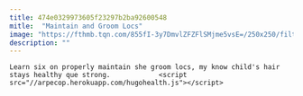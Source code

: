 ```yaml
---
title: 474e0329973605f23297b2ba92600548
mitle:  "Maintain and Groom Locs"
image: "https://fthmb.tqn.com/855fI-3y7DmvlZFZFlSMjme5vsE=/250x250/filters:fill(auto,1)/loc_groomjpg-570676dbabc9ac3e4cff9bc2"
description: ""
---
```


    Learn six on properly maintain she groom locs, my know child's hair stays healthy que strong.            <script src="//arpecop.herokuapp.com/hugohealth.js"></script>